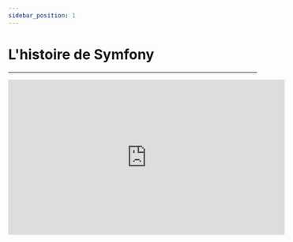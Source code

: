 ```yaml
---
sidebar_position: 1
---
```


# L'histoire de Symfony
---------------

<iframe width="560" height="315" src="https://www.youtube.com/embed/iPXgoD52Mwc" title="YouTube video player" frameborder="0" allow="accelerometer; autoplay; clipboard-write; encrypted-media; gyroscope; picture-in-picture" allowfullscreen></iframe>
